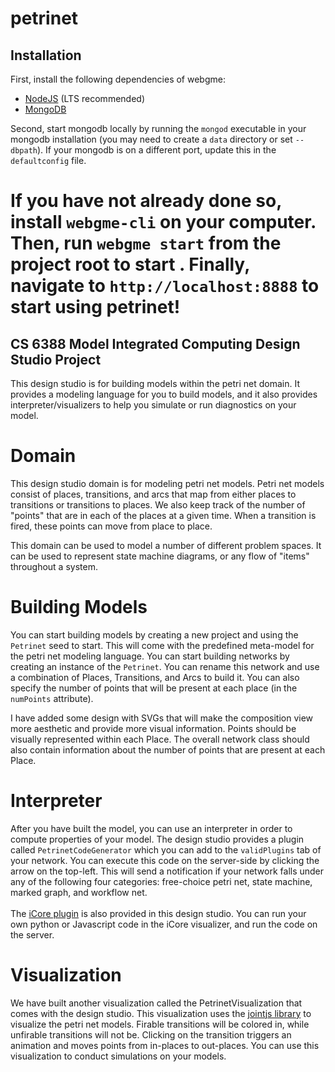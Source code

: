 # petrinet
## Installation
First, install the following dependencies of webgme:
- [NodeJS](https://nodejs.org/en/) (LTS recommended)
- [MongoDB](https://www.mongodb.com/)

Second, start mongodb locally by running the `mongod` executable in your mongodb installation (you may need to create a `data` directory or set `--dbpath`).
If your mongodb is on a different port, update this in the `defaultconfig` file. <br>

If you have not already done so, install `webgme-cli` on your computer. <br>
Then, run `webgme start` from the project root to start . Finally, navigate to `http://localhost:8888` to start using petrinet!
=======


## CS 6388 Model Integrated Computing Design Studio Project

This design studio is for building models within the petri net domain. It provides a modeling language for you to build models, and it also provides interpreter/visualizers to help you simulate or run diagnostics on your model.

# Domain
This design studio domain is for modeling petri net models. Petri net models consist of places, transitions, and arcs that map from either places to transitions or transitions to places. We also keep track of the number of "points" that are in each of the places at a given time. When a transition is fired, these points can move from place to place.

This domain can be used to model a number of different problem spaces. It can be used to represent state machine diagrams, or any flow of "items" throughout a system.

# Building Models
You can start building models by creating a new project and using the `Petrinet` seed to start. This will come with the predefined meta-model for the petri net modeling language. You can start building networks by creating an instance of the `Petrinet`. You can rename this network and use a combination of Places, Transitions, and Arcs to build it. You can also specify the number of points that will be present at each place (in the `numPoints` attribute). 

I have added some design with SVGs that will make the composition view more aesthetic and provide more visual information. Points should be visually represented within each Place. The overall network class should also contain information about the number of points that are present at each Place.


# Interpreter
After you have built the model, you can use an interpreter in order to compute properties of your model. The design studio provides a plugin called `PetrinetCodeGenerator` which you can add to the `validPlugins` tab of your network. You can execute this code on the server-side by clicking the arrow on the top-left. This will send a notification if your network falls under any of the following four categories: free-choice petri net, state machine, marked graph, and workflow net. <br>
<br>
The [iCore plugin](https://github.com/webgme/icore) is also provided in this design studio. You can run your own python or Javascript code in the iCore visualizer, and run the code on the server. 

# Visualization
We have built another visualization called the PetrinetVisualization that comes with the design studio. This visualization uses the [jointjs library](https://www.jointjs.com/) to visualize the petri net models. Firable transitions will be colored in, while unfirable transitions will not be. Clicking on the transition triggers an animation and moves points from in-places to out-places. You can use this visualization to conduct simulations on your models.

